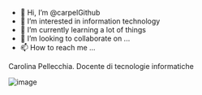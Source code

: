 - 👋 Hi, I’m @carpelGithub
- 👀 I’m interested in information technology
- 🌱 I’m currently learning a lot of things
- 💞️ I’m looking to collaborate on ...
- 📫 How to reach me ...

<!---
carpelGithub/carpelGithub is a ✨ special ✨ repository because its `README.md` (this file) appears on your GitHub profile.
You can click the Preview link to take a look at your changes.
--->
Carolina Pellecchia. Docente di tecnologie informatiche


![image](https://user-images.githubusercontent.com/100867346/156941639-05b02199-74a7-4fc7-9588-695228b63ffd.png)
